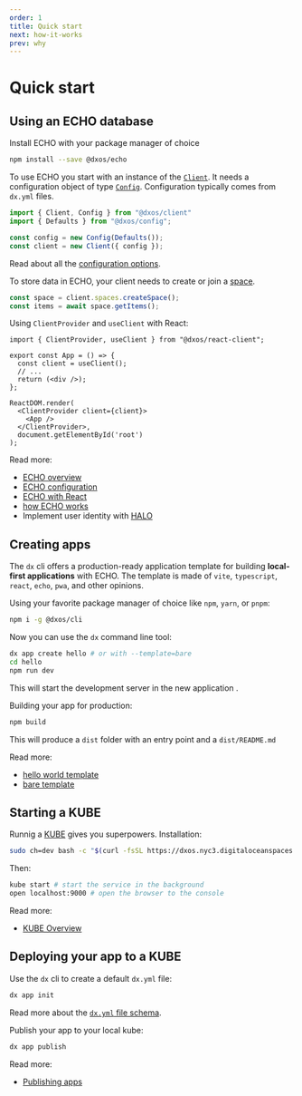 ```yaml
---
order: 1
title: Quick start
next: how-it-works
prev: why
---
```


# Quick start

## Using an ECHO database

Install ECHO with your package manager of choice

```bash
npm install --save @dxos/echo
```

To use ECHO you start with an instance of the [`Client`](/api/@dxos/client/classes/Client). It needs a configuration object of type [`Config`](/api/@dxos/config/classes/Config). Configuration typically comes from `dx.yml` files.

```ts
import { Client, Config } from "@dxos/client"
import { Defaults } from "@dxos/config";

const config = new Config(Defaults());
const client = new Client({ config });
```

Read about all the [configuration options](/docs/echo/configuration).

To store data in ECHO, your client needs to create or join a [space](how-it-works#spaces).

```ts
const space = client.spaces.createSpace();
const items = await space.getItems();
```

Using `ClientProvider` and `useClient` with React:

```tsx
import { ClientProvider, useClient } from "@dxos/react-client";

export const App = () => {
  const client = useClient();
  // ...
  return (<div />);
};

ReactDOM.render(
  <ClientProvider client={client}>
    <App />
  </ClientProvider>,
  document.getElementById('root')
);
```

Read more:

*   [ECHO overview](/docs/echo/overview)
*   [ECHO configuration](/docs/echo/configuration)
*   [ECHO with React](/docs/echo/react)
*   [how ECHO works](/docs/echo/how-echo-works)
*   Implement user identity with [HALO](/docs/halo/overview)

## Creating apps

The `dx` cli offers a production-ready application template for building **local-first applications** with ECHO. The template is made of `vite`, `typescript`, `react`, `echo`, `pwa`, and other opinions.

Using your favorite package manager of choice like `npm`, `yarn`, or `pnpm`:

```bash
npm i -g @dxos/cli 
```

Now you can use the `dx` command line tool:

```bash
dx app create hello # or with --template=bare
cd hello
npm run dev
```

This will start the development server in the new application .

Building your app for production:

```bash
npm build
```

This will produce a `dist` folder with an entry point and a `dist/README.md`

Read more:

*   [hello world template](https://)
*   [bare template](https://)

## Starting a KUBE

Runnig a [KUBE](/docs/kube/overview) gives you superpowers. Installation:

```bash
sudo ch=dev bash -c "$(curl -fsSL https://dxos.nyc3.digitaloceanspaces.com/install.sh)"
```

Then:

```bash
kube start # start the service in the background
open localhost:9000 # open the browser to the console
```

Read more:

*   [KUBE Overview](/docs/kube/overview)

## Deploying your app to a KUBE

Use the `dx` cli to create a default `dx.yml` file:

```bash
dx app init
```

Read more about the [`dx.yml` file schema](/docs/kube/dx-yml-file).

Publish your app to your local kube:

```bash
dx app publish
```

Read more:

*   [Publishing apps](kube/publishing)

